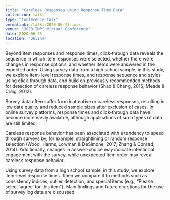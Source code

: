 ```yaml
---
title: "Careless Responses Using Response Time Data"
collection: talks
type: "Conference talk"
permalink: /talks/2020-06-25-imps
venue: "2020 IMPS Virtual Conference"
date: 2020-06-25
location: "Online"
---
```


Beyond item responses and response times, click-through data reveals the sequence in which item responses were selected, whether there were changes in response options, and whether items were answered in the expected order. Using survey data from a high school sample, in this study, we explore item-level response times, and response sequence and styles using click-through data, and build on previously recommended methods for detection of careless response behavior (Shao & Cheng, 2016; Meade & Craig, 2012).

Survey data often suffer from inattentive or careless responses, resulting in low data quality and reduced sample sizes after exclusion of cases. In online survey platforms, response times and click-through data have become more easily available, although applications of such types of data are still limited. 

Careless response behavior has been associated with a tendency to speed through surveys by, for example, straightlining or random response selection (Wood, Harms, Lowman & DeSimone, 2017; Zhang & Conrad, 2014). Additionally, changes in answer-choice may indicate intentional engagement with the survey, while unexpected item order may reveal careless response behavior. 

Using survey data from a high school sample, in this study, we explore item-level response times. Then we compare it to methods such as consistency indices, outlier detection, and special items (e.g., “Please select ‘agree’ for this item”). Main findings and future directions for the use of survey log data are discussed.

<!-- [Check out presentation slides at mathstats.co/imps-2020.](http://mathstats.co/imps-2020/) -->
